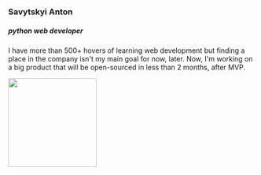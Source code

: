 ### Savytskyi Anton
##### python web developer

I have more than 500+ hovers of learning web development but finding a place in the company isn't my main goal for now, later.
Now, I'm working on a big product that will be open-sourced in less than 2 months, after MVP.

<img height="180em" src="[https://github-readme-stats.vercel.app/api?username=Xilarr&show_icons=true&hide_border=true&&count_private=true&include_all_commits=true](https://github-readme-stats.vercel.app/api?username=Gapur&show_icons=true&hide_border=true&&count_private=true&include_all_commits=true)" />
